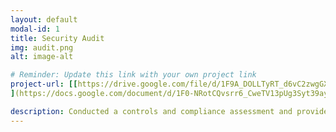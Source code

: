 ```yaml
---
layout: default
modal-id: 1
title: Security Audit
img: audit.png
alt: image-alt

# Reminder: Update this link with your own project link
project-url: [[https://drive.google.com/file/d/1F9A_DOLLTyRT_d6vC2zwgGXW5ZSNL9DP/view?usp=sharing
](https://docs.google.com/document/d/1F0-NRotCQvsrr6_CweTV13pUg3Syt39ay82GzvW-Ul8/edit?usp=drive_link)](https://docs.google.com/document/d/1F0-NRotCQvsrr6_CweTV13pUg3Syt39ay82GzvW-Ul8/edit?usp=sharing)

description: Conducted a controls and compliance assessment and provided recommendations to company stakeholders to mitigate risks and avoid fines based on best practices for NIST CSF, PCI DSS, GDPR, SOC 1 & SOC 2.
---
```

